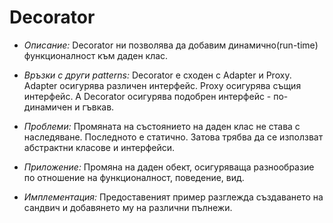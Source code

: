 # Decorator

* _Описание:_
      Decorator ни позволява да добавим динамично(run-time) функционалност към даден клас.
      
* _Връзки с други patterns:_
      Decorator е сходен с Adapter и Proxy. Adapter осигурява различен интерфейс. Proxy осигурява същия интерфейс.
      А Decorator осигурява подобрен интерфейс - по-динамичен и гъвкав.
      
* _Проблеми:_
      Промяната на състоянието на даден клас не става с наследяване. Последното е статично. Затова трябва да се 
      използват абстрактни класове и интерфейси.
      
* _Приложение:_
      Промяна на даден обект, осигуряваща разнообразие по отношение на функционалност, поведение, вид.
      
* _Имплементация:_
      Предоставеният пример разглежда създаването на сандвич и добавянето му на различни пълнежи.


